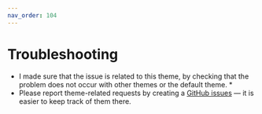 ```yaml
---
nav_order: 104
---
```


# Troubleshooting
- I made sure that the issue is related to this theme, by checking that the problem does not occur with other themes or the default theme. *
- Please report theme-related requests by creating a [GitHub issues](https://github.com/chrisgrieser/shimmering-focus/issues) — it is easier to keep track of them there. 

